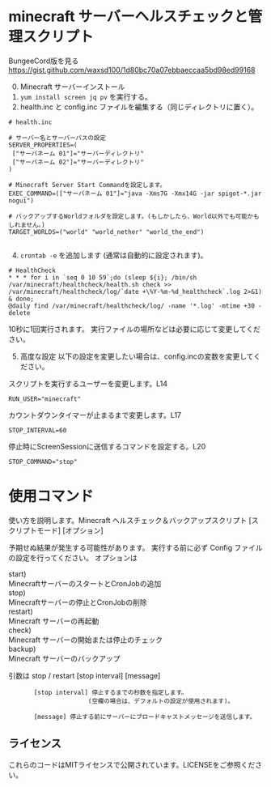 # minecraft サーバーヘルスチェックと管理スクリプト

BungeeCord版を見る   
https://gist.github.com/waxsd100/1d80bc70a07ebbaeccaa5bd98ed99168

0. Minecraft サーバーインストール
1. `yum install screen jq pv` を実行する。
2. health.inc と config.inc ファイルを編集する（同じディレクトリに置く）。
```
# health.inc

# サーバー名とサーバーパスの設定
SERVER_PROPERTIES=(
 ["サーバネーム 01"]="サーバーディレクトリ"
 ["サーバネーム 02"]="サーバーディレクトリ"
)

# Minecraft Server Start Commandを設定します。
EXEC_COMMAND=(["サーバネーム 01"]="java -Xms7G -Xmx14G -jar spigot-*.jar nogui")

# バックアップするWorldフォルダを設定します。(もしかしたら、World以外でも可能かもしれません。)
TARGET_WORLDS=("world" "world_nether" "world_the_end")


```
4. `crontab -e` を追加します (通常は自動的に設定されます)。
```
# HealthCheck 
* * * for i in `seq 0 10 59`;do (sleep ${i}; /bin/sh /var/minecraft/healthcheck/health.sh check >> /var/minecraft/healthcheck/log/`date +\%Y-%m-%d_healthcheck`.log 2>&1) & done;
@daily find /var/minecraft/healthcheck/log/ -name '*.log' -mtime +30 -delete
```
10秒に1回実行されます。
実行ファイルの場所などは必要に応じて変更してください。


5. 高度な設定
   以下の設定を変更したい場合は、config.incの変数を変更してください。

スクリプトを実行するユーザーを変更します。L14

```
RUN_USER="minecraft"
```
カウントダウンタイマーが止まるまで変更します。L17
```
STOP_INTERVAL=60
```
停止時にScreenSessionに送信するコマンドを設定する。L20
```
STOP_COMMAND="stop"
```

# 使用コマンド
使い方を説明します。Minecraft ヘルスチェック＆バックアップスクリプト [スクリプトモード] [オプション]

予期せぬ結果が発生する可能性があります。
実行する前に必ず Config ファイルの設定を行ってください。
オプションは

start)    
    MinecraftサーバーのスタートとCronJobの追加  
stop)    
    Minecraftサーバーの停止とCronJobの削除  
restart)    
    Minecraft サーバーの再起動  
check)    
    Minecraft サーバーの開始または停止のチェック  
backup)    
    Minecraft サーバーのバックアップ

引数は
stop / restart [stop interval] [message]

           [stop interval] 停止するまでの秒数を指定します。 
                          (空欄の場合は、デフォルトの設定が使用されます)。 

           [message] 停止する前にサーバーにブロードキャストメッセージを送信します。 



## ライセンス
これらのコードはMITライセンスで公開されています。LICENSEをご参照ください。
